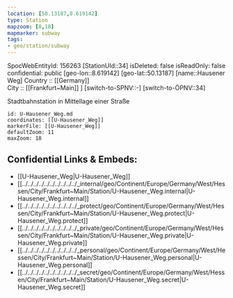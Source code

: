 ```yaml
---
location: [50.13187,8.619142] 
type: Station 
mapzoom: [8,18] 
mapmarker: subway 
tags:
- geo/station/subway
---
```

SpocWebEntityId: 156263
[StationUId::34] 
isDeleted: false
isReadOnly: false
confidential: public
[geo-lon::8.619142] 
[geo-lat::50.13187] 
[name::Hausener Weg] 
Country :: [[Germany]]  
City :: [[Frankfurt~Main]] ] 
[switch-to-SPNV::-] 
[switch-to-ÖPNV::34] 

Stadtbahnstation in Mittellage einer Straße

```leaflet
id: U-Hausener_Weg.md
coordinates: [[U-Hausener_Weg]] 
markerFile: [[U-Hausener_Weg]] 
defaultZoom: 11 
maxZoom: 18
```


## Confidential Links & Embeds: 
- [[U-Hausener_Weg|U-Hausener_Weg]] 
- [[../../../../../../../../../../_internal/geo/Continent/Europe/Germany/West/Hessen/City/Frankfurt~Main/Station/U-Hausener_Weg.internal|U-Hausener_Weg.internal]] 
- [[../../../../../../../../../../_protect/geo/Continent/Europe/Germany/West/Hessen/City/Frankfurt~Main/Station/U-Hausener_Weg.protect|U-Hausener_Weg.protect]] 
- [[../../../../../../../../../../_private/geo/Continent/Europe/Germany/West/Hessen/City/Frankfurt~Main/Station/U-Hausener_Weg.private|U-Hausener_Weg.private]] 
- [[../../../../../../../../../../_personal/geo/Continent/Europe/Germany/West/Hessen/City/Frankfurt~Main/Station/U-Hausener_Weg.personal|U-Hausener_Weg.personal]] 
- [[../../../../../../../../../../_secret/geo/Continent/Europe/Germany/West/Hessen/City/Frankfurt~Main/Station/U-Hausener_Weg.secret|U-Hausener_Weg.secret]] 
